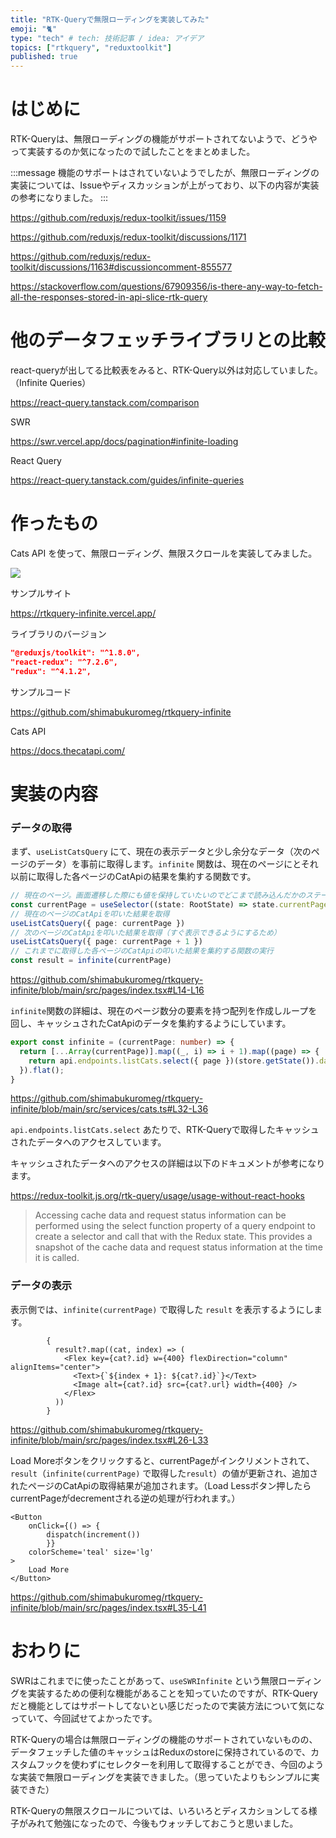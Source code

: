 ```yaml
---
title: "RTK-Queryで無限ローディングを実装してみた"
emoji: "🐈"
type: "tech" # tech: 技術記事 / idea: アイデア
topics: ["rtkquery", "reduxtoolkit"]
published: true
---
```


# はじめに

RTK-Queryは、無限ローディングの機能がサポートされてないようで、どうやって実装するのか気になったので試したことをまとめました。

:::message
機能のサポートはされていないようでしたが、無限ローディングの実装については、Issueやディスカッションが上がっており、以下の内容が実装の参考になりました。
:::

https://github.com/reduxjs/redux-toolkit/issues/1159

https://github.com/reduxjs/redux-toolkit/discussions/1171

https://github.com/reduxjs/redux-toolkit/discussions/1163#discussioncomment-855577

https://stackoverflow.com/questions/67909356/is-there-any-way-to-fetch-all-the-responses-stored-in-api-slice-rtk-query

# 他のデータフェッチライブラリとの比較

react-queryが出してる比較表をみると、RTK-Query以外は対応していました。（Infinite Queries）

https://react-query.tanstack.com/comparison

SWR

https://swr.vercel.app/docs/pagination#infinite-loading

React Query

https://react-query.tanstack.com/guides/infinite-queries


# 作ったもの

Cats API を使って、無限ローディング、無限スクロールを実装してみました。

![](https://storage.googleapis.com/zenn-user-upload/53acf639d28c-20220320.png)

サンプルサイト

https://rtkquery-infinite.vercel.app/


ライブラリのバージョン

```json
"@reduxjs/toolkit": "^1.8.0",
"react-redux": "^7.2.6",
"redux": "^4.1.2",
```

サンプルコード

https://github.com/shimabukuromeg/rtkquery-infinite


Cats API

https://docs.thecatapi.com/

# 実装の内容

### データの取得

まず、`useListCatsQuery` にて、現在の表示データと少し余分なデータ（次のページのデータ）を事前に取得します。`infinite` 関数は、現在のページにとそれ以前に取得した各ページのCatApiの結果を集約する関数です。

```typescript
// 現在のページ。画面遷移した際にも値を保持していたいのでどこまで読み込んだかのステートはReduxでグローバルに保持
const currentPage = useSelector((state: RootState) => state.currentPage.value)
// 現在のページのCatApiを叩いた結果を取得
useListCatsQuery({ page: currentPage })
// 次のページのCatApiを叩いた結果を取得（すぐ表示できるようにするため）
useListCatsQuery({ page: currentPage + 1 })
// これまでに取得した各ページのCatApiの叩いた結果を集約する関数の実行
const result = infinite(currentPage)
```

https://github.com/shimabukuromeg/rtkquery-infinite/blob/main/src/pages/index.tsx#L14-L16


`infinite`関数の詳細は、現在のページ数分の要素を持つ配列を作成しループを回し、キャッシュされたCatApiのデータを集約するようにしています。
```typescript
export const infinite = (currentPage: number) => {
  return [...Array(currentPage)].map((_, i) => i + 1).map((page) => {
    return api.endpoints.listCats.select({ page })(store.getState()).data
  }).flat();
}
```

https://github.com/shimabukuromeg/rtkquery-infinite/blob/main/src/services/cats.ts#L32-L36

`api.endpoints.listCats.select` あたりで、RTK-Queryで取得したキャッシュされたデータへのアクセスしています。

キャッシュされたデータへのアクセスの詳細は以下のドキュメントが参考になります。

https://redux-toolkit.js.org/rtk-query/usage/usage-without-react-hooks

> Accessing cache data and request status information can be performed using the select function property of a query endpoint to create a selector and call that with the Redux state. This provides a snapshot of the cache data and request status information at the time it is called.


### データの表示

表示側では、`infinite(currentPage)` で取得した `result` を表示するようにします。

```react
        {
          result?.map((cat, index) => (
            <Flex key={cat?.id} w={400} flexDirection="column" alignItems="center">
              <Text>{`${index + 1}: ${cat?.id}`}</Text>
              <Image alt={cat?.id} src={cat?.url} width={400} />
            </Flex>
          ))
        }
```

https://github.com/shimabukuromeg/rtkquery-infinite/blob/main/src/pages/index.tsx#L26-L33



Load Moreボタンをクリックすると、currentPageがインクリメントされて、`result`（`infinite(currentPage)` で取得した`result`）の値が更新され、追加されたページのCatApiの取得結果が追加されます。（Load Lessボタン押したらcurrentPageがdecrementされる逆の処理が行われます。）

```react
<Button
    onClick={() => {
        dispatch(increment())
        }}
    colorScheme='teal' size='lg'
>
    Load More
</Button>
```

https://github.com/shimabukuromeg/rtkquery-infinite/blob/main/src/pages/index.tsx#L35-L41


# おわりに

SWRはこれまでに使ったことがあって、`useSWRInfinite` という無限ローディングを実装するための便利な機能があることを知っていたのですが、RTK-Queryだと機能としてはサポートしてないとい感じだったので実装方法について気になっていて、今回試せてよかったです。

RTK-Queryの場合は無限ローディングの機能のサポートされていないものの、データフェッチした値のキャッシュはReduxのstoreに保持されているので、カスタムフックを使わずにセレクターを利用して取得することができ、今回のような実装で無限ローディングを実装できました。（思っていたよりもシンプルに実装できた）

RTK-Queryの無限スクロールについては、いろいろとディスカションしてる様子がみれて勉強になったので、今後もウォッチしておこうと思いました。

